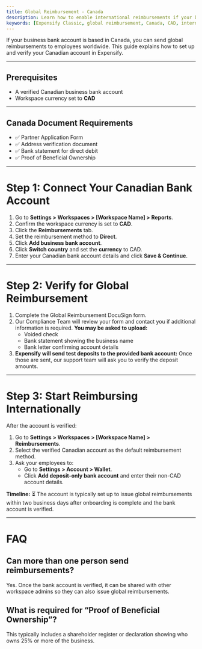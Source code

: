 ```yaml
---
title: Global Reimbursement - Canada
description: Learn how to enable international reimbursements if your business bank account is in Canada.
keywords: [Expensify Classic, global reimbursement, Canada, CAD, international payments, direct deposit, DocuSign, compliance]
---
```

<div id="expensify-classic" markdown="1">

If your business bank account is based in Canada, you can send global reimbursements to employees worldwide. This guide explains how to set up and verify your Canadian account in Expensify.

---

## Prerequisites
- A verified Canadian business bank account
- Workspace currency set to **CAD**

---

## Canada Document Requirements
- ✅ Partner Application Form
- ✅ Address verification document
- ✅ Bank statement for direct debit
- ✅ Proof of Beneficial Ownership

---

# Step 1: Connect Your Canadian Bank Account
1. Go to **Settings > Workspaces > [Workspace Name] > Reports**.
2. Confirm the workspace currency is set to **CAD**.
3. Click the **Reimbursements** tab.
4. Set the reimbursement method to **Direct**.
5. Click **Add business bank account**.
6. Click **Switch country** and set the **currency** to CAD.
7. Enter your Canadian bank account details and click **Save & Continue**.

---

# Step 2: Verify for Global Reimbursement
1. Complete the Global Reimbursement DocuSign form.
2. Our Compliance Team will review your form and contact you if additional information is required.
   **You may be asked to upload:**
   - Voided check
   - Bank statement showing the business name
   - Bank letter confirming account details
3. **Expensify will send test deposits to the provided bank account:** Once those are sent, our support team will ask you to verify the deposit amounts. 

---

# Step 3: Start Reimbursing Internationally
After the account is verified:
1. Go to **Settings > Workspaces > [Workspace Name] > Reimbursements**.
2. Select the verified Canadian account as the default reimbursement method.
3. Ask your employees to:
   - Go to **Settings > Account > Wallet**.
   - Click **Add deposit-only bank account** and enter their non-CAD account details.

**Timeline:** ⏳ The account is typically set up to issue global reimbursements within two business days after onboarding is complete and the bank account is verified.

---

# FAQ

## Can more than one person send reimbursements?
Yes. Once the bank account is verified, it can be shared with other workspace admins so they can also issue global reimbursements.

## What is required for “Proof of Beneficial Ownership”?
This typically includes a shareholder register or declaration showing who owns 25% or more of the business.

</div>

